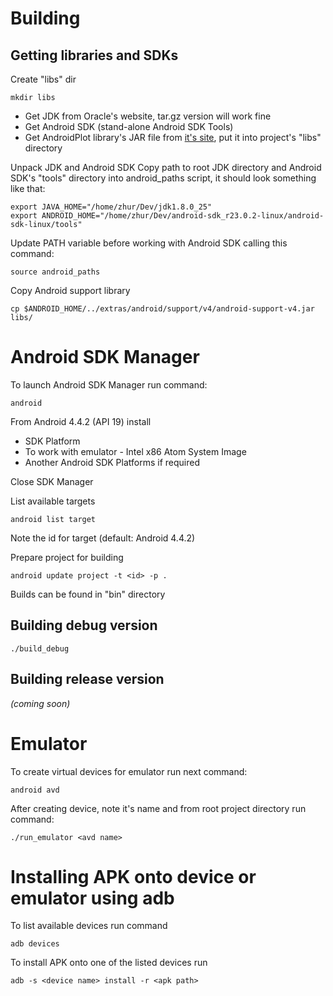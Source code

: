 # Building

## Getting libraries and SDKs

Create "libs" dir

    mkdir libs

* Get JDK from Oracle's website, tar.gz version will work fine
* Get Android SDK (stand-alone Android SDK Tools)
* Get AndroidPlot library's JAR file from [it's site](http://androidplot.com/download/), put it into project's "libs" directory

Unpack JDK and Android SDK
Copy path to root JDK directory and Android SDK's "tools" directory into android_paths script, it should look something like that:
~~~
export JAVA_HOME="/home/zhur/Dev/jdk1.8.0_25"
export ANDROID_HOME="/home/zhur/Dev/android-sdk_r23.0.2-linux/android-sdk-linux/tools"
~~~

Update PATH variable before working with Android SDK calling this command:

    source android_paths

Copy Android support library

    cp $ANDROID_HOME/../extras/android/support/v4/android-support-v4.jar libs/

# Android SDK Manager

To launch Android SDK Manager run command:

    android

From Android 4.4.2 (API 19) install

* SDK Platform
* To work with emulator - Intel x86 Atom System Image
* Another Android SDK Platforms if required

Close SDK Manager

List available targets

    android list target

Note the id for target (default: Android 4.4.2)

Prepare project for building

    android update project -t <id> -p .

Builds can be found in "bin" directory

## Building debug version

    ./build_debug

## Building release version

*(coming soon)*

# Emulator

To create virtual devices for emulator run next command:

    android avd

After creating device, note it's name and from root project directory run command:

    ./run_emulator <avd name>

# Installing APK onto device or emulator using adb

To list available devices run command

    adb devices

To install APK onto one of the listed devices run

    adb -s <device name> install -r <apk path>
